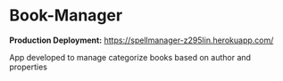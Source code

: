 # Book-Manager

**Production Deployment:** 
https://spellmanager-z295lin.herokuapp.com/

App developed to manage categorize books based on author and properties
